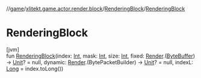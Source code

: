 //[game](../../../index.md)/[xlitekt.game.actor.render.block](../index.md)/[RenderingBlock](index.md)/[RenderingBlock](-rendering-block.md)

# RenderingBlock

[jvm]\
fun [RenderingBlock](-rendering-block.md)(index: [Int](https://kotlinlang.org/api/latest/jvm/stdlib/kotlin/-int/index.html), mask: [Int](https://kotlinlang.org/api/latest/jvm/stdlib/kotlin/-int/index.html), size: [Int](https://kotlinlang.org/api/latest/jvm/stdlib/kotlin/-int/index.html), fixed: [Render](../../xlitekt.game.actor.render/-render/index.md).([ByteBuffer](https://docs.oracle.com/javase/8/docs/api/java/nio/ByteBuffer.html)) -&gt; [Unit](https://kotlinlang.org/api/latest/jvm/stdlib/kotlin/-unit/index.html)? = null, dynamic: [Render](../../xlitekt.game.actor.render/-render/index.md).(BytePacketBuilder) -&gt; [Unit](https://kotlinlang.org/api/latest/jvm/stdlib/kotlin/-unit/index.html)? = null, indexL: [Long](https://kotlinlang.org/api/latest/jvm/stdlib/kotlin/-long/index.html) = index.toLong())
